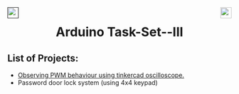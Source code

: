 <div>
<a href=""><img src="https://img.shields.io/badge/Platform%3A%20-TinkerCad-blue" align="left" height="25"></a>
<a href="https://bi0s.in/"><img src="https://img.shields.io/badge/Bi0s-Hardware-black" align="right" height="25"></a>
</div>

<div align="center">
    <h1>Arduino Task-Set--III</h1>
</div>


## List of Projects:

- [Observing PWM behaviour using tinkercad oscilloscope.](https://github.com/hitaarthh/Arduino-Task-Set---III/tree/main/PWM)
- Password door lock system (using 4x4 keypad)

